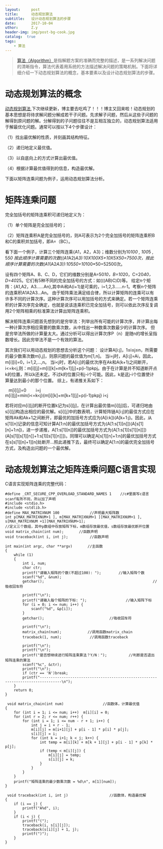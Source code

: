 ```yaml
--- 
layout:     post 
title:      动态规划算法
subtitle:   设计动态规划算法的步骤 
date:       2017-10-04 
uthor:      Z.y 
header-img: img/post-bg-cook.jpg
catalog:  true
tags: 
    - 算法
---
```




>[算法（Algorithm）](https://baike.baidu.com/item/%E7%AE%97%E6%B3%95/209025?fr=aladdin)是指解题方案的准确而完整的描述，是一系列解决问题的清晰指令，算法代表着用系统的方法描述解决问题的策略机制。下面将详细介绍一下动态规划算法的概念，基本要素以及设计动态规划算法的步骤。

# 动态规划算法的概念
[动态规划算法](https://baike.baidu.com/item/%E5%8A%A8%E6%80%81%E8%A7%84%E5%88%92%E7%AE%97%E6%B3%95/15742703?fr=aladdin),下次继续更新，博主要去吃鸡了！！！博主又回来啦！动态规划的基本思想是将待求解问题分解成若干子问题。先求解子问题，然后从这些子问题的解得到原问题的解。分解得到的子问题往往不是互相互独立的，动态规划算法适用于解最优化问题。通常可以按以下4个步骤设计：

（1）找出最优解的性质，并刻画其结构特征。

（2）递归地定义最优值。

（3）以自底向上的方式计算出最优值。

（4）根据计算最优值得到的信息，构造最优解。

下面以矩阵连乘问题为例子，运用动态规划算法分析。

# 矩阵连乘问题
完全加括号的矩阵连乘积可递归地定义为：

（1）单个矩阵是完全加括号的；

（2）矩阵连乘积A是完全加括号的，则A可表示为2个完全加括号的矩阵连乘积B和C的乘积并加括号，即A=（BC）。 

看下面一个例子，计算三个矩阵连乘{A1，A2，A3}；维数分别为10*100 , 100*5 , 5*50 按此顺序计算需要的次数((A1*A2)*A3):10X100X5+10X5X50=7500次，按此顺序计算需要的次数(A1*(A2*A3)):10*5*50+10*100*50=52500次。

设有四个矩阵A、B、C、D，它们的维数分别是A=50*10，B=10*20，C=20*40，D=40*25。它们有5种不同的完全加括号的方式：如(((AB)C)D)等。
给定n个矩阵：{A1,A2，A3......An},其中Ai和A(i+1)是可乘的，i=1,2,3......n-1。考察n个矩阵的连乘积A1A2A3...An。
由于矩阵乘法满足结合律，所以计算矩阵的连乘可以有许多不同的计算次序。这种计算次序可以用加括号的方式来确定。若一个矩阵连乘积的计算次序完全确定，也就是说该连乘积已完全加括号，则可以依此次序反复调用2个矩阵相乘的标准算法计算出矩阵连乘积。

解决矩阵连乘问题首先想到的是穷举法：列举出所有可能的计算次序，并计算出每一种计算次序相应需要的数乘次数，从中找出一种数乘次数最少的计算次序。 但是穷举法所做的计算量太大。通过分析可以得出计算次序P（n）是随n的增长呈指数增长。因此穷举法不是一个有效的算法。

其次我们可以用动态规划的思想去分析这个问题：
设计算A[i:j]，1≤i≤j≤n，所需要的最少数乘次数m[i,j]，则原问题的最优值为m[1,n]。
当i=j时，A[i:j]=Ai，因此，m[i][i]=0，i=1,2,…,n。
当i<j时，若A[i:j]的最优次序在Ak和A(k+1)之间断开，i<=k<j,则：m[i][j]=m[i][k]+m[k+1][j]+p(i-1)pkpj。由于在计算是并不知道断开点k的位置，所以k还未定。不过k的位置只有j-i个可能。因此，k是这j-i个位置使计算量达到最小的那个位置。
综上，有递推关系如下： 
        
    m[i][j]=0        i=j    
    m[i][j]=min(i<=k<j){m[i][k]+m[k+1][j]+p(i-1)pkpj}   i<j
    
若将对应m[i][j]的断开位置k记为s[i][j]，在计算出最优值m[i][j]后，可递归地由s[i][j]构造出相应的最优解。s[i][j]中的数表明，计算矩阵链A[i:j]的最佳方式应在矩阵Ak和Ak+1之间断开，即最优的加括号方式应为(A[i:k])(A[k+1:j)。因此，从s[1][n]记录的信息可知计算A[1:n]的最优加括号方式为(A[1:s[1][n]])(A[s[1][n]+1:n])，进一步递推，A[1:s[1][n]]的最优加括号方式为(A[1:s[1][s[1][n]]])(A[s[1][s[1][n]]+1:s[1][s[1][n]]])。同理可以确定A[s[1][n]+1:n]的最优加括号方式在s[s[1][n]+1][n]处断开...照此递推下去，最终可以确定A[1:n]的最优完全加括号方式，及构造出问题的一个最优解。
     
# 动态规划算法之矩阵连乘问题C语言实现
C语言实现矩阵连乘的完整代码：

    #define _CRT_SECURE_CPP_OVERLOAD_STANDARD_NAMES 1    //c#里面写c语言scanf有所不同，所以加了声明
    #include <stdio.h>
    #include <stdlib.h>
    #define MAX_MATRIXNUM 100              //声明最大矩阵数
    int p[MAX_MATRIXNUM+1 ], m[MAX_MATRIXNUM+1 ][MAX_MATRIXNUM+1 ], s[MAX_MATRIXNUM +1][MAX_MATRIXNUM+1];
    //定义三个数组，其中p数组中存放矩阵下标，m数组存放最优值，s数组存放最优断开位置
    void matrix_chain(int num);       //函数声明
    void traceback(int i, int j);          //函数声明

    int main(int argc, char **argv)       //主函数
    {
	    while (1)
	    {
		    int i, num;
		    char ctr;
		    printf("请输入矩阵的个数(不超过100): ");        //输入矩阵个数
		    scanf("%d", &num);
		    getchar();                                                  //吸收回车符

		    printf("\n");
		    printf("请输入每个矩阵的下标: ");                  //输入矩阵下标
		    for (i = 0; i <= num; i++) {
			    scanf("%d", &p[i]);
		    }
		    getchar();                              //吸收回车符

		    printf("\n");
		    matrix_chain(num);            //调用函数matrix_chain
		    traceback(1, num);             //调用函数traceback

		    printf("\n");
		    printf("\n");
		    printf("是否想继续进行矩阵连乘算法？Y/N：");          //判断是否退出矩阵连乘的算法
		    scanf("%c", &ctr);
		    printf("\n");
		    if (ctr == 'N')break;
		    printf("--------------------------------------------------------------------------------\n");
	    }
	    return 0;
    }

     void matrix_chain(int num)                  //函数体，计算最优值
    {
	    for (int i = 1; i <= num; i++)  m[i][i] = 0;
	    for (int r = 2; r <= num; r++) {
		    for (int i = 1; i <= num - r + 1; i++) {
			    int j = i + r - 1;
			    m[i][j] = m[i+1][j] + p[i - 1] * p[i] * p[j];
			    s[i][j] = i;
			    for (int k = i+1; k < j; k++) {
				    int temp = m[i][k] + m[k + 1][j] + p[i - 1] * p[k] * p[j];
				    if (temp < m[i][j]) {
					    m[i][j] = temp;
					    s[i][j] = k;
				    }
			    }
		    }
	    }
	    printf("矩阵连乘的最少数乘次数 = %d\n", m[1][num]);
    }

     void traceback(int i, int j)                   //函数体，构造最优解
    {
	    if (i == j) {
		    printf("A%d", i);
	    }
	    if (i < j) {
		    printf("(");
		    traceback(i, s[i][j]);
		    traceback(s[i][j] + 1, j);
		    printf(")");
	    }
    }




